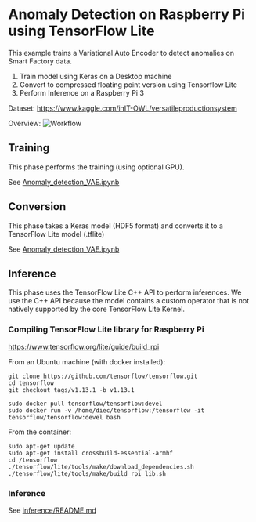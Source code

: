 # Anomaly Detection on Raspberry Pi using TensorFlow Lite

This example trains a Variational Auto Encoder to detect anomalies on Smart Factory data.

1. Train model using Keras on a Desktop machine
2. Convert to compressed floating point version using Tensorflow Lite
3. Perform Inference on a Raspberry Pi 3

Dataset: https://www.kaggle.com/inIT-OWL/versatileproductionsystem

Overview:
![Workflow](https://www.tensorflow.org/lite/images/convert/workflow.svg)

## Training
This phase performs the training (using optional GPU).

See [Anomaly_detection_VAE.ipynb](Anomaly_detection_VAE.ipynb)

## Conversion
This phase takes a Keras model (HDF5 format) and converts it to a TensorFlow Lite model (.tflite)

See [Anomaly_detection_VAE.ipynb](Anomaly_detection_VAE.ipynb)

## Inference
This phase uses the TensorFlow Lite C++ API to perform inferences. We use the C++ API because the model contains a custom operator that is not natively supported by the core TensorFlow Lite Kernel.

### Compiling TensorFlow Lite library for Raspberry Pi

https://www.tensorflow.org/lite/guide/build_rpi

From an Ubuntu machine (with docker installed):

```
git clone https://github.com/tensorflow/tensorflow.git
cd tensorflow
git checkout tags/v1.13.1 -b v1.13.1

sudo docker pull tensorflow/tensorflow:devel
sudo docker run -v /home/diec/tensorflow:/tensorflow -it tensorflow/tensorflow:devel bash
```

From the container:
```
sudo apt-get update
sudo apt-get install crossbuild-essential-armhf
cd /tensorflow
./tensorflow/lite/tools/make/download_dependencies.sh
./tensorflow/lite/tools/make/build_rpi_lib.sh
```

### Inference

See [inference/README.md](inference/README.md)